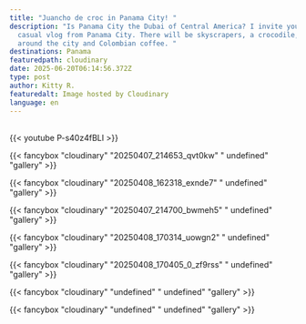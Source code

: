 ```yaml
---
title: "Juancho de croc in Panama City! "
description: "Is Panama City the Dubai of Central America? I invite you to a
  casual vlog from Panama City. There will be skyscrapers, a crocodile, a walk
  around the city and Colombian coffee. "
destinations: Panama
featuredpath: cloudinary
date: 2025-06-20T06:14:56.372Z
type: post
author: Kitty R.
featuredalt: Image hosted by Cloudinary
language: en
---
```

<br>{{< youtube P-s40z4fBLI >}}</br>

{{< fancybox "cloudinary" "20250407_214653_qvt0kw" " undefined" "gallery" >}}

{{< fancybox "cloudinary" "20250408_162318_exnde7" " undefined" "gallery" >}}

{{< fancybox "cloudinary" "20250407_214700_bwmeh5" " undefined" "gallery" >}}

{{< fancybox "cloudinary" "20250408_170314_uowgn2" " undefined" "gallery" >}}

{{< fancybox "cloudinary" "20250408_170405_0_zf9rss" " undefined" "gallery" >}}

{{< fancybox "cloudinary" "undefined" " undefined" "gallery" >}}

{{< fancybox "cloudinary" "undefined" " undefined" "gallery" >}}